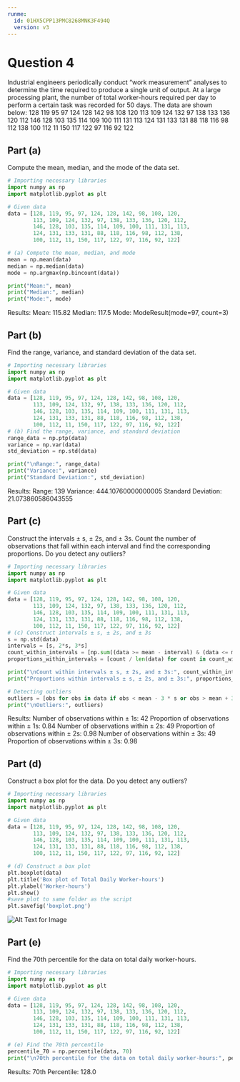 ```yaml
---
runme:
  id: 01HX5CPP13PMC8268MNK3F494Q
  version: v3
---
```


# Question 4

Industrial engineers periodically conduct “work measurement” analyses to determine the time required to produce a single unit of output. At a large processing plant, the number of total worker-hours required per day to perform a certain task was recorded for 50 days. The data are shown below:
128 119 95 97 124 128 142 98 108 120
113 109 124 132 97 138 133 136 120 112
146 128 103 135 114 109 100 111 131 113
124 131 133 131 88 118 116 98 112 138
100 112 11 150 117 122 97 116 92 122

## Part (a)

Compute the mean, median, and the mode of the data set.

```python {"id":"01HX5CPP13PMC8268MNAEYNFB2"}
# Importing necessary libraries
import numpy as np
import matplotlib.pyplot as plt

# Given data
data = [128, 119, 95, 97, 124, 128, 142, 98, 108, 120,
        113, 109, 124, 132, 97, 138, 133, 136, 120, 112,
        146, 128, 103, 135, 114, 109, 100, 111, 131, 113,
        124, 131, 133, 131, 88, 118, 116, 98, 112, 138,
        100, 112, 11, 150, 117, 122, 97, 116, 92, 122]

# (a) Compute the mean, median, and mode
mean = np.mean(data)
median = np.median(data)
mode = np.argmax(np.bincount(data))

print("Mean:", mean)
print("Median:", median)
print("Mode:", mode)
```

Results:
Mean: 115.82
Median: 117.5
Mode: ModeResult(mode=97, count=3)

## Part (b)

Find the range, variance, and standard deviation of the data set.

```python {"id":"01HX5CPP13PMC8268MNE23DR9Y"}
# Importing necessary libraries
import numpy as np
import matplotlib.pyplot as plt

# Given data
data = [128, 119, 95, 97, 124, 128, 142, 98, 108, 120,
        113, 109, 124, 132, 97, 138, 133, 136, 120, 112,
        146, 128, 103, 135, 114, 109, 100, 111, 131, 113,
        124, 131, 133, 131, 88, 118, 116, 98, 112, 138,
        100, 112, 11, 150, 117, 122, 97, 116, 92, 122]
# (b) Find the range, variance, and standard deviation
range_data = np.ptp(data)
variance = np.var(data)
std_deviation = np.std(data)

print("\nRange:", range_data)
print("Variance:", variance)
print("Standard Deviation:", std_deviation)
```

Results:
Range: 139
Variance: 444.10760000000005
Standard Deviation: 21.073860586043555

## Part (c)

Construct the intervals ± s, ± 2s, and ± 3s. Count the number of observations that fall within each interval and find the corresponding proportions. Do you detect any outliers?

```python {"id":"01HX5CPP13PMC8268MNGXD2CWM"}
# Importing necessary libraries
import numpy as np
import matplotlib.pyplot as plt

# Given data
data = [128, 119, 95, 97, 124, 128, 142, 98, 108, 120,
        113, 109, 124, 132, 97, 138, 133, 136, 120, 112,
        146, 128, 103, 135, 114, 109, 100, 111, 131, 113,
        124, 131, 133, 131, 88, 118, 116, 98, 112, 138,
        100, 112, 11, 150, 117, 122, 97, 116, 92, 122]
# (c) Construct intervals ± s, ± 2s, and ± 3s
s = np.std(data)
intervals = [s, 2*s, 3*s]
count_within_intervals = [np.sum((data >= mean - interval) & (data <= mean + interval)) for interval in intervals]
proportions_within_intervals = [count / len(data) for count in count_within_intervals]

print("\nCount within intervals ± s, ± 2s, and ± 3s:", count_within_intervals)
print("Proportions within intervals ± s, ± 2s, and ± 3s:", proportions_within_intervals)

# Detecting outliers
outliers = [obs for obs in data if obs < mean - 3 * s or obs > mean + 3 * s]
print("\nOutliers:", outliers)

```

Results:
Number of observations within ± 1s: 42
Proportion of observations within ± 1s: 0.84
Number of observations within ± 2s: 49
Proportion of observations within ± 2s: 0.98
Number of observations within ± 3s: 49
Proportion of observations within ± 3s: 0.98

## Part (d)

Construct a box plot for the data. Do you detect any outliers?

```python {"id":"01HX5CPP13PMC8268MNH4GPZAB"}
# Importing necessary libraries
import numpy as np
import matplotlib.pyplot as plt

# Given data
data = [128, 119, 95, 97, 124, 128, 142, 98, 108, 120,
        113, 109, 124, 132, 97, 138, 133, 136, 120, 112,
        146, 128, 103, 135, 114, 109, 100, 111, 131, 113,
        124, 131, 133, 131, 88, 118, 116, 98, 112, 138,
        100, 112, 11, 150, 117, 122, 97, 116, 92, 122]

# (d) Construct a box plot
plt.boxplot(data)
plt.title('Box plot of Total Daily Worker-hours')
plt.ylabel('Worker-hours')
plt.show()
#save plot to same folder as the script
plt.savefig('boxplot.png')
```

![Alt Text for Image](/workspaces/sys-640/Questions/q4/box_plot.png)

## Part (e)

Find the 70th percentile for the data on total daily worker-hours.

```python {"id":"01HX5CPP13PMC8268MNJCJPNNJ"}
# Importing necessary libraries
import numpy as np
import matplotlib.pyplot as plt

# Given data
data = [128, 119, 95, 97, 124, 128, 142, 98, 108, 120,
        113, 109, 124, 132, 97, 138, 133, 136, 120, 112,
        146, 128, 103, 135, 114, 109, 100, 111, 131, 113,
        124, 131, 133, 131, 88, 118, 116, 98, 112, 138,
        100, 112, 11, 150, 117, 122, 97, 116, 92, 122]

# (e) Find the 70th percentile
percentile_70 = np.percentile(data, 70)
print("\n70th percentile for the data on total daily worker-hours:", percentile_70)

```

Results:
70th Percentile: 128.0
